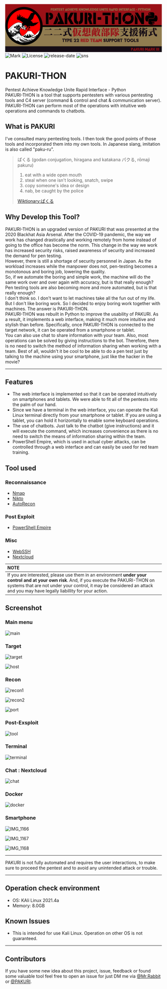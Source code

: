 ![logo](static/images/pakuri3-banner.png)
![Mark](https://img.shields.io/badge/PAKURI-Mark%20III-red)
![License](https://img.shields.io/github/license/01rabbit/PAKURI)
![release-date](https://img.shields.io/github/release-date/01rabbit/PAKURI-THON)
![sns](https://img.shields.io/twitter/follow/PAKURI9?label=PAKURI&style=social)

# PAKURI-THON

Pentest Achieve Knowledge Unite Rapid Interface - Python  
PAKURI-THON is a tool that supports pentesters with various pentesting tools and C4 server (command & control and chat & communication server). PAKURI-THON can perform most of the operations with intuitive web operations and commands to chatbots.

## What is PAKURI

I've consulted many pentesting tools. I then took the good points of those tools and incorporated them into my own tools. In Japanese slang, imitation is also called "paku-ru".
> ぱくる (godan conjugation, hiragana and katakana パクる, rōmaji pakuru)
>
> 1. eat with a wide open mouth
> 2. steal when one isn't looking, snatch, swipe  
> 3. copy someone's idea or design  
> 4. nab, be caught by the police  
>
> [Wiktionary:ぱくる](https://en.wiktionary.org/wiki/%E3%81%B1%E3%81%8F%E3%82%8B "ぱくる")

## Why Develop this Tool?

PAKURI-THON is an upgraded version of PAKURI that was presented at the 2020 Blackhat Asia Arsenal.
After the COVID-19 pandemic, the way we work has changed drastically and working remotely from home instead of going to the office has become the norm. This change in the way we work has increased security risks, raised awareness of security and increased the demand for pen testing.  
However, there is still a shortage of security personnel in Japan. As the workload increases while the manpower does not, pen-testing becomes a monotonous and boring job, lowering the quality.  
So, if we automate the boring and simple work, the machine will do the same work over and over again with accuracy, but is that really enough? Pen testing tools are also becoming more and more automated, but is that really enough?  
I don't think so. I don't want to let machines take all the fun out of my life. But I don't like boring work. So I decided to enjoy boring work together with machines. The answer is PAKURI-THON.  
PAKURI-THON was rebuilt in Python to improve the usability of PAKURI. As a result, it implements a web interface, making it much more intuitive and stylish than before.
Specifically, once PAKURI-THON is connected to the target network, it can be operated from a smartphone or tablet.  
You can also use chat to share information with your team. Also, most operations can be solved by giving instructions to the bot. Therefore, there is no need to switch the method of information sharing when working with a team.
Best of all, wouldn't it be cool to be able to do a pen test just by talking to the machine using your smartphone, just like the hacker in the movie?

---

## Features

- The web interface is implemented so that it can be operated intuitively on smartphones and tablets. We were able to fit all of the pentests into the palm of our hand.
- Since we have a terminal in the web interface, you can operate the Kali Linux terminal directly from your smartphone or tablet. If you are using a tablet, you can hold it horizontally to enable some keyboard operations.
- The use of chatbots. Just talk to the chatbot (give instructions) and it will execute the command, which increases convenience as there is no need to switch the means of information sharing within the team.
- PowerShell Empire, which is used in actual cyber attacks, can be controlled through a web interface and can easily be used for red team training.

## Tool used

### Reconnaissance

- [Nmap](https://www.kali.org/tools/nmap/)
- [Nikto](https://www.kali.org/tools/nikto/)
- [AutoRecon](https://github.com/Tib3rius/AutoRecon)

### Post Exploit

- [PowerShell Empire](https://www.kali.org/tools/powershell-empire/)

### Misc

- [WebSSH](https://github.com/huashengdun/webssh)
- [Nextcloud](https://github.com/nextcloud)

|**NOTE**  |
|:----------------|
|If you are interested, please use them in an environment **under your control and at your own risk**. And, if you execute the PAKURI-THON on systems that are not under your control, it may be considered an attack and you may have legally liabillity for your action.|

## Screenshot

### Main menu

![main](https://user-images.githubusercontent.com/16553787/150373461-54ccf9bd-282e-477f-a7d9-718427029032.png)

### Target

![target](https://user-images.githubusercontent.com/16553787/150374348-78541bb6-e567-40e9-8e09-f696dce558d6.png)

![host](https://user-images.githubusercontent.com/16553787/150375012-b956b589-b504-4a83-84d5-a125d5f80955.png)

### Recon

![recon1](https://user-images.githubusercontent.com/16553787/150374615-a8a29669-98c5-42ea-abe2-c99f7000f859.png)

![recon2](https://user-images.githubusercontent.com/16553787/150374846-c6b36c14-6034-4f1f-bfdd-35721da738c4.png)

![port](https://user-images.githubusercontent.com/16553787/150375148-029fcffc-f7e7-4318-a411-39b6c5bbd4be.png)

### Post-Exsploit

![tool](https://user-images.githubusercontent.com/16553787/150375389-7097db57-f46e-425d-929b-08eb2ab390f6.png)

### Terminal

![terminal](https://user-images.githubusercontent.com/16553787/150375599-dc4f1708-5628-4a41-a9e2-d5800ce814b8.png)

### Chat : Nextcloud

![chat](https://user-images.githubusercontent.com/16553787/150375922-858e1764-f90a-4329-a047-1c187e4cf1b6.png)

### Docker

![docker](https://user-images.githubusercontent.com/16553787/150376075-61a5c06e-dff3-401d-95cf-0b8aa3a15fb1.png)

### Smartphone

![IMG_1166](https://user-images.githubusercontent.com/16553787/150376495-5cc58397-e9f6-42c3-aa0e-a52e1302a3ab.PNG)

![IMG_1167](https://user-images.githubusercontent.com/16553787/150376486-99222b26-2b5c-426a-95e9-9ab4a298b0d3.PNG)

![IMG_1168](https://user-images.githubusercontent.com/16553787/150376461-ccfc3b50-f833-4f02-9313-d3346c3c1a0c.PNG)

---

PAKURI is not fully automated and requires the user interactions, to make sure to proceed the pentest and to avoid any unintended attack or trouble.  

---

## Operation check environment

- OS: KAli Linux 2021.4a
- Memory: 8.0GB

## Known Issues

- This is intended for use Kali Linux. Operation on other OS is not guaranteed.

---

## Contributors

If you have some new idea about this project, issue, feedback or found some valuable tool feel free to open an issue for just DM me via [@Mr.Rabbit](https://twitter.com/01ra66it) or [@PAKURI](https://twitter.com/PAKURI9).
